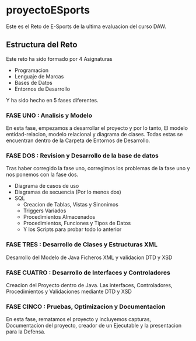 # proyectoESports
Este es el Reto de E-Sports de la ultima evaluacion del curso DAW.

## Estructura del Reto

Este reto ha sido formado por 4 Asignaturas 
  - Programacion
  - Lenguaje de Marcas
  - Bases de Datos
  - Entornos de Desarrollo

Y ha sido hecho en 5 fases diferentes.

### FASE UNO : Analisis y Modelo

En esta fase, empezamos a desarrollar el proyecto y por lo tanto, El modelo entidad-relacion, modelo relacional y diagrama de clases.
Todas estas se encuentran dentro de la Carpeta de Entornos de Desarrollo.

### FASE DOS : Revision y Desarrollo de la base de datos

Tras haber corregido la fase uno, corregimos los problemas de la fase uno y nos ponemos con la fase dos.

  - Diagrama de casos de uso
  - Diagramas de secuencia (Por lo menos dos)
  - SQL
       - Creacion de Tablas, Vistas y Sinonimos
       - Triggers Variados
       - Procedimientos Almacenados
       - Procedimientos, Funciones y Tipos de Datos
       - Y los Scripts para probar todo lo anterior

### FASE TRES : Desarrollo de Clases y Estructuras XML

  Desarrollo del Modelo de Java
  Ficheros XML y validacion DTD y XSD

### FASE CUATRO : Desarrollo de Interfaces y Controladores

Creacion del Proyecto dentro de Java.
  Las interfaces, Controladores, Procedimientos y Validaciones mediante DTD y XSD

### FASE CINCO : Pruebas, Optimizacion y Documentacion

En esta fase, rematamos el proyecto y incluyemos capturas, Documentacion del proyecto, creador de un Ejecutable y la presentacion para la Defensa.

